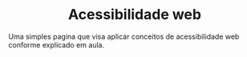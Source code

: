 <h1 align="center">Acessibilidade web</h1>
Uma simples pagina que visa aplicar conceitos de acessibilidade web conforme explicado em aula.
